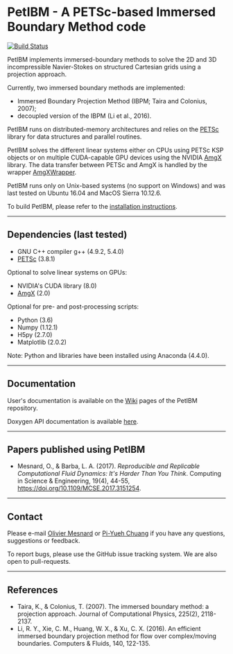 # PetIBM - A PETSc-based Immersed Boundary Method code

[![Build Status](https://travis-ci.org/barbagroup/PetIBM.png?branch=develop)](https://travis-ci.org/barbagroup/PetIBM)

PetIBM implements immersed-boundary methods to solve the 2D and 3D incompressible Navier-Stokes on structured Cartesian grids using a projection approach.

Currently, two immersed boundary methods are implemented:

* Immersed Boundary Projection Method (IBPM; Taira and Colonius, 2007);
* decoupled version of the IBPM (Li et al., 2016).

PetIBM runs on distributed-memory architectures and relies on the [PETSc](http://www.mcs.anl.gov/petsc/) library for data structures and parallel routines.

PetIBM solves the different linear systems either on CPUs using PETSc KSP objects or on multiple CUDA-capable GPU devices using the NVIDIA [AmgX](https://github.com/NVIDIA/AMGX) library.
The data transfer between PETSc and AmgX is handled by the wrapper [AmgXWrapper](https://github.com/barbagroup/AmgXWrapper).

PetIBM runs only on Unix-based systems (no support on Windows) and was last tested on Ubuntu 16.04 and MacOS Sierra 10.12.6.

To build PetIBM, please refer to the [installation instructions](https://github.com/barbagroup/PetIBM/wiki/installation).

---

## Dependencies (last tested)

* GNU C++ compiler g++ (4.9.2, 5.4.0)
* [PETSc](https://www.mcs.anl.gov/petsc/) (3.8.1)

Optional to solve linear systems on GPUs:

* NVIDIA's CUDA library (8.0)
* [AmgX](https://github.com/NVIDIA/AMGX) (2.0)

Optional for pre- and post-processing scripts:

* Python (3.6)
* Numpy (1.12.1)
* H5py (2.7.0)
* Matplotlib (2.0.2)

Note: Python and libraries have been installed using Anaconda (4.4.0).

---

## Documentation

User's documentation is available on the [Wiki](https://github.com/barbagroup/PetIBM/wiki) pages of the PetIBM repository.

Doxygen API documentation is available [here](http://barbagroup.github.io/PetIBM).

---

## Papers published using PetIBM

* Mesnard, O., & Barba, L. A. (2017). _Reproducible and Replicable Computational Fluid Dynamics: It's Harder Than You Think_. Computing in Science & Engineering, 19(4), 44-55, https://doi.org/10.1109/MCSE.2017.3151254.

---

## Contact

Please e-mail [Olivier Mesnard](mailto:mesnardo@gwu.edu) or [Pi-Yueh Chuang](mailto:pychuang@email.gwu.edu) if you have any questions, suggestions or feedback.

To report bugs, please use the GitHub issue tracking system.
We are also open to pull-requests.

---

## References

* Taira, K., & Colonius, T. (2007). The immersed boundary method: a projection approach. Journal of Computational Physics, 225(2), 2118-2137.
* Li, R. Y., Xie, C. M., Huang, W. X., & Xu, C. X. (2016). An efficient immersed boundary projection method for flow over complex/moving boundaries. Computers & Fluids, 140, 122-135.